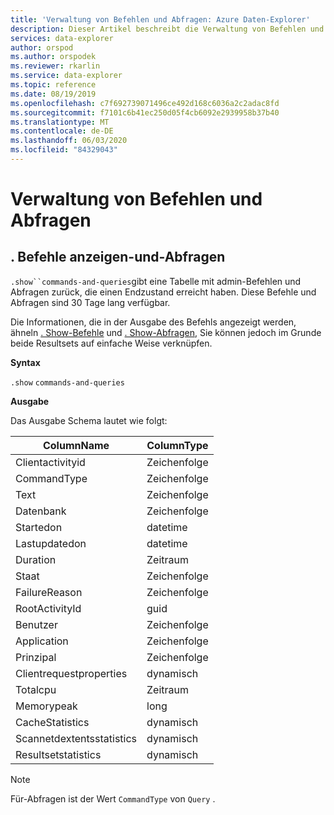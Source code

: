 ```yaml
---
title: 'Verwaltung von Befehlen und Abfragen: Azure Daten-Explorer'
description: Dieser Artikel beschreibt die Verwaltung von Befehlen und Abfragen in Azure Daten-Explorer.
services: data-explorer
author: orspod
ms.author: orspodek
ms.reviewer: rkarlin
ms.service: data-explorer
ms.topic: reference
ms.date: 08/19/2019
ms.openlocfilehash: c7f692739071496ce492d168c6036a2c2adac8fd
ms.sourcegitcommit: f7101c6b41ec250d05f4cb6092e2939958b37b40
ms.translationtype: MT
ms.contentlocale: de-DE
ms.lasthandoff: 06/03/2020
ms.locfileid: "84329043"
---
```

# <a name="commands-and-queries-management"></a>Verwaltung von Befehlen und Abfragen

## <a name="show-commands-and-queries"></a>. Befehle anzeigen-und-Abfragen 

`.show``commands-and-queries`gibt eine Tabelle mit admin-Befehlen und Abfragen zurück, die einen Endzustand erreicht haben. Diese Befehle und Abfragen sind 30 Tage lang verfügbar.

Die Informationen, die in der Ausgabe des Befehls angezeigt werden, ähneln [. Show-Befehle](commands.md) und [. Show-Abfragen](queries.md), Sie können jedoch im Grunde beide Resultsets auf einfache Weise verknüpfen.

**Syntax**

`.show` `commands-and-queries`
 
**Ausgabe**
 
Das Ausgabe Schema lautet wie folgt:

| ColumnName               | ColumnType |
|--------------------------|------------|
| Clientactivityid         | Zeichenfolge     |
| CommandType              | Zeichenfolge     |
| Text                     | Zeichenfolge     |
| Datenbank                 | Zeichenfolge     |
| Startedon                | datetime   |
| Lastupdatedon            | datetime   |
| Duration                 | Zeitraum   |
| Staat                    | Zeichenfolge     |
| FailureReason            | Zeichenfolge     |
| RootActivityId           | guid       |
| Benutzer                     | Zeichenfolge     |
| Application              | Zeichenfolge     |
| Prinzipal                | Zeichenfolge     |
| Clientrequestproperties  | dynamisch    |
| Totalcpu                 | Zeitraum   |
| Memorypeak               | long       |
| CacheStatistics          | dynamisch    |
| Scannetdextentsstatistics | dynamisch    |
| Resultsetstatistics      | dynamisch    |

> [!NOTE]
> Für-Abfragen ist der Wert `CommandType` von `Query` .
